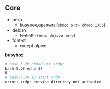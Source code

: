 
## Core

- perp
  - ~~busybox,openwrt~~ (`chmod o+t> chmod 1755`)
- debian
  - ~~font-ttf~~ (`fonts-dejavu-core`)
- font-st
  - except alpine


**busybox**

```bash
# bash-5.2# chmod o+t xrdp/
bash-5.2# echo $?
0
# bash-5.2# sv start xrdp
error: xrdp: service directory not activated

```

